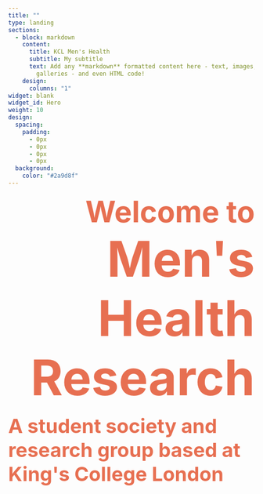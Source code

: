 ```yaml
---
title: ""
type: landing
sections:
  - block: markdown
    content:
      title: KCL Men's Health
      subtitle: My subtitle
      text: Add any **markdown** formatted content here - text, images, videos,
        galleries - and even HTML code!
    design:
      columns: "1"
widget: blank
widget_id: Hero
weight: 10
design:
  spacing:
    padding:
      - 0px
      - 0px
      - 0px
      - 0px
  background:
    color: "#2a9d8f"
---
```

<p style="text-align:right;">
<span style="color:#e76f51;font-weight:700;font-size:60px">
    Welcome to
</span>
<br>
<span style="color:#e76f51;font-weight:700;font-size:100px">
    Men's Health Research
</span>
</p>
<p style="text-align:left;">
<span style="color:#e76f51;font-weight:700;font-size:40px">
    A student society and research group based at King's College London
</span>
